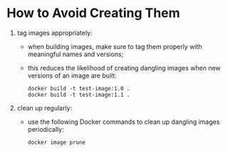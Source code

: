 # How to Avoid Creating Them

1. tag images appropriately:
   - when building images, make sure to tag them properly with meaningful names and versions;
   - this reduces the likelihood of creating dangling images when new versions of an image are built:

        ```commandline
        docker build -t test-image:1.0 .
        docker build -t test-image:1.1 .
        ```
2. clean up regularly: 
   - use the following Docker commands to clean up dangling images periodically:

        ```commandline
        docker image prune
        ```
